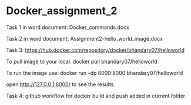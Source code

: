 # Docker_assignment_2

Task 1 in word document: Docker_commands.docx

Task 2 in word document: Assignment2-hello_world_image.docx

Task 3: https://hub.docker.com/repository/docker/bhandary07/helloworld

To pull image to your local: docker pull bhandary07/helloworld

To run the image use: docker run -dp 8000:8000 bhandary07/helloworld

open http://127.0.0.1:8000/ to see the results

Task 4:
github workflow for docker build and push added in current folder
